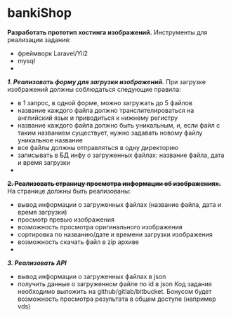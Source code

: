 # bankiShop

**Разработать прототип хостинга изображений.**
Инструменты для реализации задания:
- фреймворк Laravel/Yii2
- mysql
- 
**_1. Реализовать форму для загрузки изображений._**
   При загрузке изображений должны соблюдаться следующие правила:
- в 1 запрос, в одной форме, можно загружать до 5 файлов
- название каждого файла должно транслителироваться на английский язык и приводиться к нижнему регистру
- название каждого файла должно быть уникальным, и, если файл с таким названием существует, нужно задавать новому файлу уникальное название
- все файлы должны отправляться в одну директорию
- записывать в БД инфу о загруженных файлах: название файла, дата и время загрузки
- 
**~~2. Реализовать страницу просмотра информации об изображениях.~~**
   На странице должны быть реализованы:
- вывод информации о загруженных файлах (название файла, дата и время загрузки)
- просмотр превью изображения
- возможность просмотра оригинального изображения
- сортировка по названию/дате и времени загрузки изображения
- возможность скачать файл в zip архиве
- 
**_3. Реализовать API_**
- вывод информации о загруженных файлах в json
- получить данные о загруженном файле по id в json
  Код задания необходимо выложить на github/gitlab/bitbucket.
  Бонусом будет возможность просмотра результата в общем доступе (например vds)
